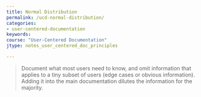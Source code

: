 ```yaml
---
title: Normal Distribution
permalink: /ucd-normal-distribution/
categories:
- user-centered-documentation
keywords:
course: "User-Centered Documentation"
jtype: notes_user_centered_doc_principles

---
```


> Document what most users need to know, and omit information that applies to a tiny subset of users (edge cases or obvious information). Adding it into the main documentation dilutes the information for the majority.